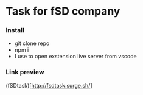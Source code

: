 # Task for fSD company 

### Install

* git clone repo
* npm i
* I use to open exstension live server from vscode

### Link preview

(fSDtask)[http://fsdtask.surge.sh/]